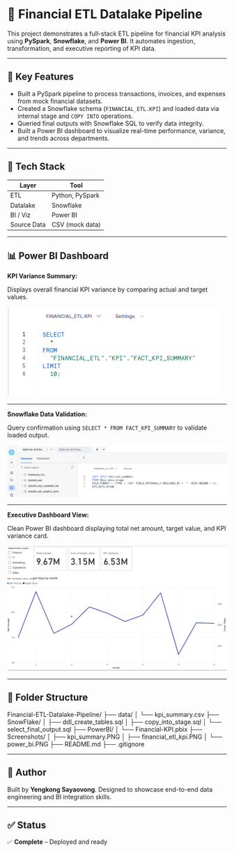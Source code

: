 # 💼 Financial ETL Datalake Pipeline

This project demonstrates a full-stack ETL pipeline for financial KPI analysis using **PySpark**, **Snowflake**, and **Power BI**. It automates ingestion, transformation, and executive reporting of KPI data.

---

## 📌 Key Features

- Built a PySpark pipeline to process transactions, invoices, and expenses from mock financial datasets.
- Created a Snowflake schema (`FINANCIAL_ETL.KPI`) and loaded data via internal stage and `COPY INTO` operations.
- Queried final outputs with Snowflake SQL to verify data integrity.
- Built a Power BI dashboard to visualize real-time performance, variance, and trends across departments.

---

## 🧱 Tech Stack

| Layer       | Tool            |
|-------------|-----------------|
| ETL         | Python, PySpark |
| Datalake    | Snowflake       |
| BI / Viz    | Power BI        |
| Source Data | CSV (mock data) |

---

## 📊 Power BI Dashboard

**KPI Variance Summary:**

Displays overall financial KPI variance by comparing actual and target values.

![KPI Summary Table](Screenshots/kpi_summary.PNG)

---

**Snowflake Data Validation:**

Query confirmation using `SELECT * FROM FACT_KPI_SUMMARY` to validate loaded output.

![Snowflake Output](Screenshots/financial_etl_kpi.PNG)

---

**Executive Dashboard View:**

Clean Power BI dashboard displaying total net amount, target value, and KPI variance card.

![Power BI View](Screenshots/power_bi.PNG)

---

## 📁 Folder Structure
Financial-ETL-Datalake-Pipeline/ ├── data/ │ └── kpi_summary.csv ├── SnowFlake/ │ ├── ddl_create_tables.sql │ ├── copy_into_stage.sql │ └── select_final_output.sql ├── PowerBI/ │ └── Financial-KPI.pbix ├── Screenshots/ │ ├── kpi_summary.PNG │ ├── financial_etl_kpi.PNG │ └── power_bi.PNG ├── README.md ├── .gitignore


---

## 🧠 Author

Built by **Yengkong Sayaovong**. Designed to showcase end-to-end data engineering and BI integration skills.

---

## ✅ Status

✅ **Complete** – Deployed and ready

